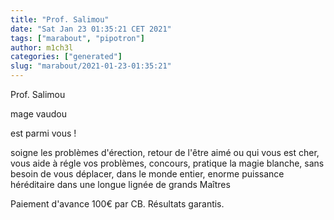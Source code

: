 ```yaml
---
title: "Prof. Salimou"
date: "Sat Jan 23 01:35:21 CET 2021"
tags: ["marabout", "pipotron"]
author: m1ch3l
categories: ["generated"]
slug: "marabout/2021-01-23-01:35:21"
---
```


Prof. Salimou

mage vaudou

est parmi vous !

soigne les problèmes d'érection, retour de l'être aimé ou qui vous est cher, vous aide à régle vos problèmes, concours, pratique la magie blanche, sans besoin de vous déplacer, dans le monde entier, enorme puissance héréditaire dans une longue lignée de grands Maîtres

Paiement d'avance 100€ par CB. Résultats garantis.
